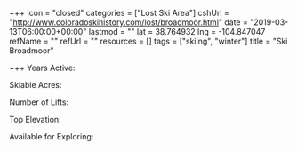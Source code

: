 +++
Icon = "closed"
categories = ["Lost Ski Area"]
cshUrl = "http://www.coloradoskihistory.com/lost/broadmoor.html"
date = "2019-03-13T06:00:00+00:00"
lastmod = ""
lat = 38.764932
lng = -104.847047
refName = ""
refUrl = ""
resources = []
tags = ["skiing", "winter"]
title = "Ski Broadmoor"

+++
Years Active:

Skiable Acres:

Number of Lifts:

Top Elevation:

Available for Exploring: